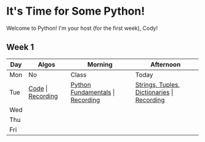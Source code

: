 # It's Time for Some Python!

Welcome to Python! I'm your host (for the first week), Cody!

## Week 1
 Day | Algos | Morning | Afternoon
 --- | --- | --- | ---
Mon | No | Class | Today
Tue | [Code](https://github.com/StevenCThaller/June_Python_21/blob/main/Algos/W1/D2.js) &#124; [Recording](https://youtu.be/TOCyUWxmFxU) | [Python Fundamentals](https://github.com/StevenCThaller/June_Python_21/blob/main/W1/D2/01_Python_Fundamentals) &#124; [Recording](https://youtu.be/L4hlC8u3_H8) | [Strings, Tuples, Dictionaries](https://github.com/StevenCThaller/June_Python_21/blob/main/W1/D2/02_Strings_Tuples_Dictionaries) &#124; [Recording](https://youtu.be/HUI_XpbpNHA)
Wed | | |
Thu | | |
Fri | | |